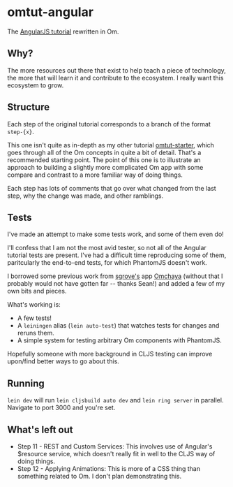 omtut-angular
=============

The [AngularJS tutorial](http://docs.angularjs.org/tutorial) rewritten in Om.

## Why?

The more resources out there that exist to help teach a piece of technology, the more that will learn it and contribute to the ecosystem. I really want this ecosystem to grow.

## Structure

Each step of the original tutorial corresponds to a branch of the format `step-{x}`.

This one isn't quite as in-depth as my other tutorial [omtut-starter](), which goes through all of the Om concepts in quite a bit of detail. That's a recommended starting point. The point of this one is to illustrate an approach to building a slightly more complicated Om app with some compare and contrast to a more familiar way of doing things.

Each step has lots of comments that go over what changed from the last step, why the change was made, and other ramblings.

## Tests

I've made an attempt to make some tests work, and some of them even do!

I'll confess that I am not the most avid tester, so not all of the Angular tutorial tests are present. I've had a difficult time reproducing some of them, paritcularly the end-to-end tests, for which PhantomJS doesn't work.

I borrowed some previous work from [sgrove's]() app [Omchaya]() (without that I probably would not have gotten far -- thanks Sean!) and added a few of my own bits and pieces.

What's working is:
+ A few tests!
+ A `leiningen` alias (`lein auto-test`) that watches tests for changes and reruns them.
+ A simple system for testing arbitrary Om components with PhantomJS.

Hopefully someone with more background in CLJS testing can improve upon/find better ways to go about this.

## Running

`lein dev` will run `lein cljsbuild auto dev` and `lein ring server` in parallel. Navigate to port 3000 and you're set.

## What's left out

+ Step 11 - REST and Custom Services: This involves use of Angular's $resource service, which doesn't really fit in well to the CLJS way of doing things.
+ Step 12 - Applying Animations: This is more of a CSS thing than something related to Om. I don't plan demonstrating this.

